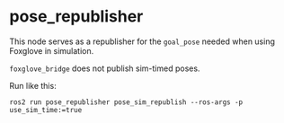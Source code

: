 # pose_republisher

This node serves as a republisher for the `goal_pose` needed when using Foxglove in simulation.

`foxglove_bridge` does not publish sim-timed poses.

Run like this:

`ros2 run pose_republisher pose_sim_republish --ros-args -p use_sim_time:=true`

